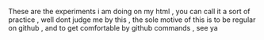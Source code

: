 These are the experiments i am doing on my html , you can call it a sort of practice , well dont judge me by this , the sole motive of this is to be regular on github , and to get comfortable by github commands , see ya 
